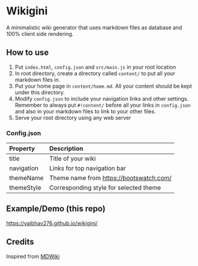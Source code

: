 # Wikigini

A minimalistic wiki generator that uses markdown files as database and 100% client side rendering.

## How to use
1. Put `index.html`, `config.json` and `src/main.js` in your root location
2. In root directory, create a directory called `content/` to put all your markdown files in.
3. Put your home page in `content/home.md`. All your content should be kept under this directory.
4. Modify `config.json` to include your navigation links and other settings. Remember to always put `#!content/` before all your links in `config.json` and also in your markdown files to link to your other files.
5. Serve your root directory using any web server

### Config.json
|Property | Description |
|:---|:---|
|title|Title of your wiki|
|navigation|Links for top navigation bar|
|themeName|Theme name from https://bootswatch.com/|
|themeStyle|Corresponding style for selected theme|

## Example/Demo (this repo)
https://vaibhav276.github.io/wikigini/

## Credits
Inspired from [MDWiki](http://dynalon.github.io/mdwiki/#!index.md)
